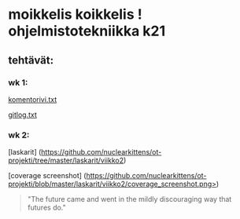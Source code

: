 # moikkelis koikkelis ! ohjelmistotekniikka k21

## tehtävät:

### wk 1:

[komentorivi.txt](https://github.com/nuclearkittens/ot-projekti/blob/master/laskarit/viikko1/komentorivi.txt)

[gitlog.txt](https://github.com/nuclearkittens/ot-projekti/blob/master/laskarit/viikko1/gitlog.txt)

### wk 2:

[laskarit] (https://github.com/nuclearkittens/ot-projekti/tree/master/laskarit/viikko2)

[coverage screenshot] (https://github.com/nuclearkittens/ot-projekti/blob/master/laskarit/viikko2/coverage_screenshot.png>)

> "The future came and went in the mildly
> discouraging way that futures do."
> 
